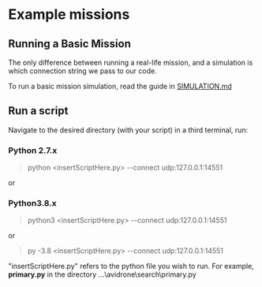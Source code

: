 # Example missions

## Running a Basic Mission

The only difference between running a real-life mission, and
a simulation is which connection string we pass to our code.

To run a basic mission simulation, read the guide in [SIMULATION.md](SIMULATION.md)


## Run a script

Navigate to the desired directory (with your script) in a third terminal, run:

### Python 2.7.x

> python <insertScriptHere.py> --connect udp:127.0.0.1:14551

or

### Python3.8.x

> python3 <insertScriptHere.py> --connect udp:127.0.0.1:14551

or

> py -3.8 <insertScriptHere.py> --connect udp:127.0.0.1:14551

"insertScriptHere.py" refers to the python file you wish to run. For example, **primary.py** in the directory
...\avidrone\search\primary.py